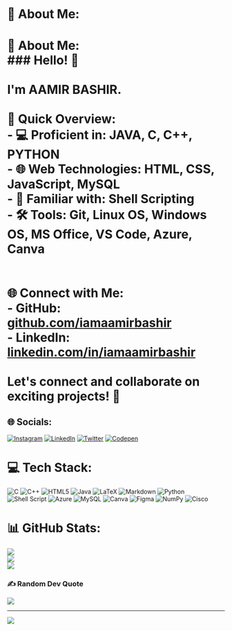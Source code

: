 # 💫 About Me:
# 💫 About Me:<br>### Hello! 👋<br><br>I'm AAMIR BASHIR.<br><br>**🚀 Quick Overview:**<br>- 💻 Proficient in: JAVA, C, C++, PYTHON<br>- 🌐 Web Technologies: HTML, CSS, JavaScript, MySQL<br>- 🧠 Familiar with: Shell Scripting<br>- 🛠 Tools: Git, Linux OS, Windows OS, MS Office, VS Code, Azure, Canva<br><br><br>**🌐 Connect with Me:**<br>- GitHub: [github.com/iamaamirbashir](https://github.com/iamaamirbashir)<br>- LinkedIn: [linkedin.com/in/iamaamirbashir](https://www.linkedin.com/in/iamaamirbashir)<br><br>Let's connect and collaborate on exciting projects! 🚀<br>


## 🌐 Socials:
[![Instagram](https://img.shields.io/badge/Instagram-%23E4405F.svg?logo=Instagram&logoColor=white)](https://instagram.com/iamaamirbashir) [![LinkedIn](https://img.shields.io/badge/LinkedIn-%230077B5.svg?logo=linkedin&logoColor=white)](https://linkedin.com/in/iamaamirbashir) [![Twitter](https://img.shields.io/badge/Twitter-%231DA1F2.svg?logo=Twitter&logoColor=white)](https://twitter.com/iamaamirbashir) [![Codepen](https://img.shields.io/badge/Codepen-000000?style=for-the-badge&logo=codepen&logoColor=white)](https://codepen.io/iamaamirbashir) 

# 💻 Tech Stack:
![C](https://img.shields.io/badge/c-%2300599C.svg?style=for-the-badge&logo=c&logoColor=white) ![C++](https://img.shields.io/badge/c++-%2300599C.svg?style=for-the-badge&logo=c%2B%2B&logoColor=white) ![HTML5](https://img.shields.io/badge/html5-%23E34F26.svg?style=for-the-badge&logo=html5&logoColor=white) ![Java](https://img.shields.io/badge/java-%23ED8B00.svg?style=for-the-badge&logo=openjdk&logoColor=white) ![LaTeX](https://img.shields.io/badge/latex-%23008080.svg?style=for-the-badge&logo=latex&logoColor=white) ![Markdown](https://img.shields.io/badge/markdown-%23000000.svg?style=for-the-badge&logo=markdown&logoColor=white) ![Python](https://img.shields.io/badge/python-3670A0?style=for-the-badge&logo=python&logoColor=ffdd54) ![Shell Script](https://img.shields.io/badge/shell_script-%23121011.svg?style=for-the-badge&logo=gnu-bash&logoColor=white) ![Azure](https://img.shields.io/badge/azure-%230072C6.svg?style=for-the-badge&logo=microsoftazure&logoColor=white) ![MySQL](https://img.shields.io/badge/mysql-%2300000f.svg?style=for-the-badge&logo=mysql&logoColor=white) ![Canva](https://img.shields.io/badge/Canva-%2300C4CC.svg?style=for-the-badge&logo=Canva&logoColor=white) ![Figma](https://img.shields.io/badge/figma-%23F24E1E.svg?style=for-the-badge&logo=figma&logoColor=white) ![NumPy](https://img.shields.io/badge/numpy-%23013243.svg?style=for-the-badge&logo=numpy&logoColor=white) ![Cisco](https://img.shields.io/badge/cisco-%23049fd9.svg?style=for-the-badge&logo=cisco&logoColor=black)
# 📊 GitHub Stats:
![](https://github-readme-stats.vercel.app/api?username=iamaamirbashir&theme=dark&hide_border=false&include_all_commits=false&count_private=false)<br/>
![](https://github-readme-streak-stats.herokuapp.com/?user=iamaamirbashir&theme=dark&hide_border=false)<br/>
![](https://github-readme-stats.vercel.app/api/top-langs/?username=iamaamirbashir&theme=dark&hide_border=false&include_all_commits=false&count_private=false&layout=compact)

### ✍️ Random Dev Quote
![](https://quotes-github-readme.vercel.app/api?type=horizontal&theme=radical)

---
[![](https://visitcount.itsvg.in/api?id=iamaamirbashir&icon=0&color=0)](https://visitcount.itsvg.in)

<!-- Proudly created with GPRM ( https://gprm.itsvg.in ) -->
